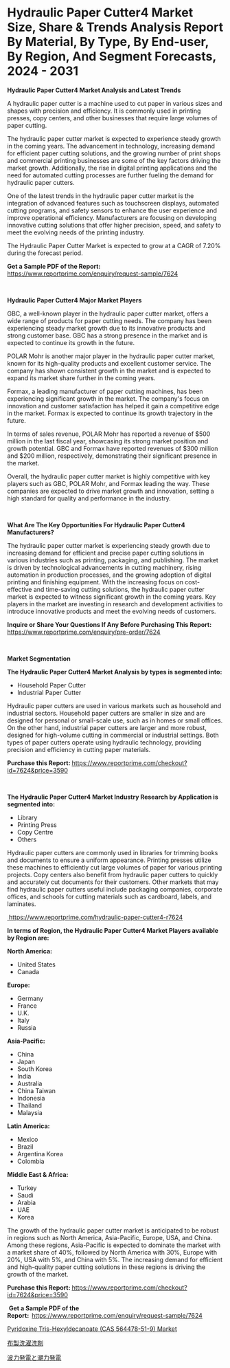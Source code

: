 <p><h1>Hydraulic Paper Cutter4 Market Size, Share & Trends Analysis Report By Material, By Type, By End-user, By Region, And Segment Forecasts, 2024 - 2031</h1></p><p><strong>Hydraulic Paper Cutter4 Market Analysis and Latest Trends</strong></p>
<p><p>A hydraulic paper cutter is a machine used to cut paper in various sizes and shapes with precision and efficiency. It is commonly used in printing presses, copy centers, and other businesses that require large volumes of paper cutting.</p><p>The hydraulic paper cutter market is expected to experience steady growth in the coming years. The advancement in technology, increasing demand for efficient paper cutting solutions, and the growing number of print shops and commercial printing businesses are some of the key factors driving the market growth. Additionally, the rise in digital printing applications and the need for automated cutting processes are further fueling the demand for hydraulic paper cutters.</p><p>One of the latest trends in the hydraulic paper cutter market is the integration of advanced features such as touchscreen displays, automated cutting programs, and safety sensors to enhance the user experience and improve operational efficiency. Manufacturers are focusing on developing innovative cutting solutions that offer higher precision, speed, and safety to meet the evolving needs of the printing industry.</p><p>The Hydraulic Paper Cutter Market is expected to grow at a CAGR of 7.20% during the forecast period.</p></p>
<p><strong>Get a Sample PDF of the Report:&nbsp;</strong> <a href="https://www.reportprime.com/enquiry/request-sample/7624">https://www.reportprime.com/enquiry/request-sample/7624</a></p>
<p>&nbsp;</p>
<p><strong>Hydraulic Paper Cutter4 Major Market Players</strong></p>
<p><p>GBC, a well-known player in the hydraulic paper cutter market, offers a wide range of products for paper cutting needs. The company has been experiencing steady market growth due to its innovative products and strong customer base. GBC has a strong presence in the market and is expected to continue its growth in the future.</p><p>POLAR Mohr is another major player in the hydraulic paper cutter market, known for its high-quality products and excellent customer service. The company has shown consistent growth in the market and is expected to expand its market share further in the coming years.</p><p>Formax, a leading manufacturer of paper cutting machines, has been experiencing significant growth in the market. The company's focus on innovation and customer satisfaction has helped it gain a competitive edge in the market. Formax is expected to continue its growth trajectory in the future.</p><p>In terms of sales revenue, POLAR Mohr has reported a revenue of $500 million in the last fiscal year, showcasing its strong market position and growth potential. GBC and Formax have reported revenues of $300 million and $200 million, respectively, demonstrating their significant presence in the market.</p><p>Overall, the hydraulic paper cutter market is highly competitive with key players such as GBC, POLAR Mohr, and Formax leading the way. These companies are expected to drive market growth and innovation, setting a high standard for quality and performance in the industry.</p></p>
<p>&nbsp;</p>
<p><strong>What Are The Key Opportunities For Hydraulic Paper Cutter4 Manufacturers?</strong></p>
<p><p>The hydraulic paper cutter market is experiencing steady growth due to increasing demand for efficient and precise paper cutting solutions in various industries such as printing, packaging, and publishing. The market is driven by technological advancements in cutting machinery, rising automation in production processes, and the growing adoption of digital printing and finishing equipment. With the increasing focus on cost-effective and time-saving cutting solutions, the hydraulic paper cutter market is expected to witness significant growth in the coming years. Key players in the market are investing in research and development activities to introduce innovative products and meet the evolving needs of customers.</p></p>
<p><strong>Inquire or Share Your Questions If Any Before Purchasing This Report:</strong> <a href="https://www.reportprime.com/enquiry/pre-order/7624">https://www.reportprime.com/enquiry/pre-order/7624</a></p>
<p>&nbsp;</p>
<p><strong>Market Segmentation</strong></p>
<p><strong>The Hydraulic Paper Cutter4 Market Analysis by types is segmented into:</strong></p>
<p><ul><li>Household Paper Cutter</li><li>Industrial Paper Cutter</li></ul></p>
<p><p>Hydraulic paper cutters are used in various markets such as household and industrial sectors. Household paper cutters are smaller in size and are designed for personal or small-scale use, such as in homes or small offices. On the other hand, industrial paper cutters are larger and more robust, designed for high-volume cutting in commercial or industrial settings. Both types of paper cutters operate using hydraulic technology, providing precision and efficiency in cutting paper materials.</p></p>
<p><strong>Purchase this Report:&nbsp;</strong><a href="https://www.reportprime.com/checkout?id=7624&price=3590">https://www.reportprime.com/checkout?id=7624&price=3590</a></p>
<p>&nbsp;</p>
<p><strong>The Hydraulic Paper Cutter4 Market Industry Research by Application is segmented into:</strong></p>
<p><ul><li>Library</li><li>Printing Press</li><li>Copy Centre</li><li>Others</li></ul></p>
<p><p>Hydraulic paper cutters are commonly used in libraries for trimming books and documents to ensure a uniform appearance. Printing presses utilize these machines to efficiently cut large volumes of paper for various printing projects. Copy centers also benefit from hydraulic paper cutters to quickly and accurately cut documents for their customers. Other markets that may find hydraulic paper cutters useful include packaging companies, corporate offices, and schools for cutting materials such as cardboard, labels, and laminates.</p></p>
<p><a href="https://www.reportprime.com/hydraulic-paper-cutter4-r7624">&nbsp;https://www.reportprime.com/hydraulic-paper-cutter4-r7624</a></p>
<p><strong>In terms of Region, the Hydraulic Paper Cutter4 Market Players available by Region are:</strong></p>
<p>
    <p> <strong> North America: </strong>
        <ul>
            <li>United States</li>
            <li>Canada</li>
        </ul>
        </p> 
    <p> <strong> Europe: </strong>
        <ul>
            <li>Germany</li>
            <li>France</li>
            <li>U.K.</li>
            <li>Italy</li>
            <li>Russia</li>
        </ul>
        </p> 
    <p> <strong> Asia-Pacific: </strong>
        <ul>
            <li>China</li>
            <li>Japan</li>
            <li>South Korea</li>
            <li>India</li>
            <li>Australia</li>
            <li>China Taiwan</li>
            <li>Indonesia</li>
            <li>Thailand</li>
            <li>Malaysia</li>
        </ul>
        </p> 
    <p> <strong> Latin America: </strong>
        <ul>
            <li>Mexico</li>
            <li>Brazil</li>
            <li>Argentina Korea</li>
            <li>Colombia</li>
        </ul>
        </p> 
    <p> <strong> Middle East & Africa: </strong>
        <ul>
            <li>Turkey</li>
            <li>Saudi</li>
            <li>Arabia</li>
            <li>UAE</li>
            <li>Korea</li>
        </ul>
    </p>
    </p>
<p><p>The growth of the hydraulic paper cutter market is anticipated to be robust in regions such as North America, Asia-Pacific, Europe, USA, and China. Among these regions, Asia-Pacific is expected to dominate the market with a market share of 40%, followed by North America with 30%, Europe with 20%, USA with 5%, and China with 5%. The increasing demand for efficient and high-quality paper cutting solutions in these regions is driving the growth of the market.</p></p>
<p><strong>Purchase this Report: </strong><a href="https://www.reportprime.com/checkout?id=7624&price=3590">https://www.reportprime.com/checkout?id=7624&price=3590</a></p>
<p>&nbsp;<strong>Get a Sample PDF of the Report:&nbsp;&nbsp;</strong><a href="https://www.reportprime.com/enquiry/request-sample/7624">https://www.reportprime.com/enquiry/request-sample/7624</a></p>
<p><strong></strong></p>
<p><p><a href="https://changeable-paste-463.notion.site/Decoding-Pyridoxine-Tris-Hexyldecanoate-CAS-564478-51-9-Market-Metrics-Market-Share-Trends-and--0ecb2c6444ac45f3bd5f02bb9ed16c14">Pyridoxine Tris-Hexyldecanoate (CAS 564478-51-9) Market</a></p><p><a href="https://medium.com/@fosterfahey38/%E5%B8%83%E8%A3%BD%E5%93%81%E7%94%A8%E6%B4%97%E6%BF%AF%E6%B4%97%E5%89%A4%E5%B8%82%E5%A0%B4-%E7%A8%AE%E9%A1%9E-%E7%94%A8%E9%80%94-%E3%81%8A%E3%82%88%E3%81%B3%E5%9C%B0%E7%90%86%E3%81%AB%E3%82%88%E3%82%8B%E5%8C%85%E6%8B%AC%E7%9A%84%E8%A9%95%E4%BE%A1-e67943889247">布製洗濯洗剤</a></p><p><a href="https://medium.com/@freedayundt2023/2024%E5%B9%B4%E3%81%8B%E3%82%892031%E5%B9%B4%E3%81%BE%E3%81%A7%E3%81%AE%E9%96%93%E3%81%AB%E4%BA%88%E6%B8%AC%E3%81%95%E3%82%8C%E3%82%8B%E6%B3%A2%E5%8A%9B%E3%81%A8%E6%BD%AE%E5%8A%9B%E5%B8%82%E5%A0%B4%E3%81%AE%E3%83%88%E3%83%AC%E3%83%B3%E3%83%89%E3%81%A8%E5%B8%82%E5%A0%B4%E5%88%86%E6%9E%90-aedef4cf75eb">波力発電と潮力発電</a></p></p>